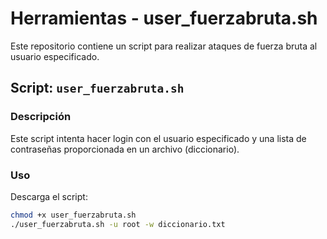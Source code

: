 # Herramientas - user_fuerzabruta.sh

Este repositorio contiene un script para realizar ataques de fuerza bruta al usuario especificado.

## Script: `user_fuerzabruta.sh`

### Descripción

Este script intenta hacer login con el usuario especificado y una lista de contraseñas proporcionada en un archivo (diccionario).

### Uso

Descarga el script:

```bash
chmod +x user_fuerzabruta.sh
./user_fuerzabruta.sh -u root -w diccionario.txt
```
